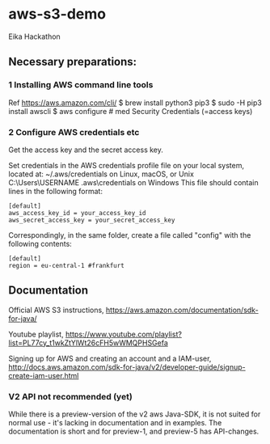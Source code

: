 # aws-s3-demo
Eika Hackathon

## Necessary preparations: ##


### 1 Installing AWS command line tools ###

Ref https://aws.amazon.com/cli/
$ brew install python3 pip3
$ sudo -H pip3 install awscli
$ aws configure # med Security Credentials (=access keys)

### 2 Configure AWS credentials etc ###
Get the access key and the secret access key. 

Set credentials in the AWS credentials profile file on your local system, located at:
~/.aws/credentials on Linux, macOS, or Unix
C:\Users\USERNAME \.aws\credentials on Windows
This file should contain lines in the following format:

    [default]
    aws_access_key_id = your_access_key_id
    aws_secret_access_key = your_secret_access_key

Correspondingly, in the same folder, create a file called "config" with the following contents:
    
    [default]
    region = eu-central-1 #frankfurt


## Documentation ##
Official AWS S3 instructions, https://aws.amazon.com/documentation/sdk-for-java/

Youtube playlist, https://www.youtube.com/playlist?list=PL77cy_t1wkZtYlWt26cFH5wWMQPHSGefa

Signing up for AWS and creating an account and a IAM-user, http://docs.aws.amazon.com/sdk-for-java/v2/developer-guide/signup-create-iam-user.html

### V2 API not recommended (yet) ###
While there is a preview-version of the v2 aws Java-SDK, it is not suited for normal use - it's lacking in documentation and in examples. The documentation is short and for preview-1, and preview-5 has API-changes.



